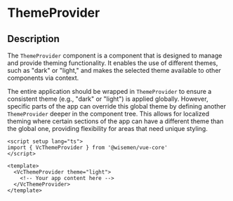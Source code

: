 # ThemeProvider

## Description

The `ThemeProvider` component is a component that is designed to manage and provide theming functionality. It enables the use of different themes, such as "dark" or "light," and makes the selected theme available to other components via context.

The entire application should be wrapped in `ThemeProvider` to ensure a consistent theme (e.g., "dark" or "light") is applied globally. However, specific parts of the app can override this global theme by defining another `ThemeProvider` deeper in the component tree. This allows for localized theming where certain sections of the app can have a different theme than the global one, providing flexibility for areas that need unique styling.

```vue
<script setup lang="ts">
import { VcThemeProvider } from '@wisemen/vue-core'
</script>

<template>
  <VcThemeProvider theme="light">
    <!-- Your app content here -->
  </VcThemeProvider>
</template>
```
